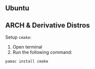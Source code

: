 ## Ubuntu

## ARCH & Derivative Distros

Setup `cmake`:

1. Open terminal
2. Run the following command:

```sh
pamac install cmake
```